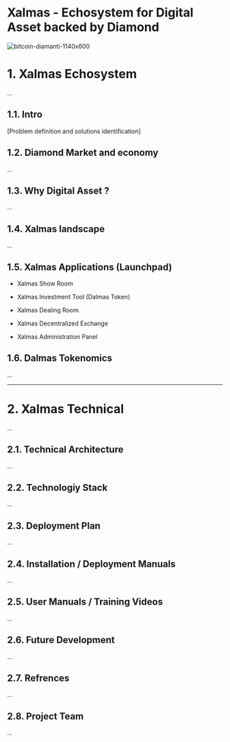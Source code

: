 # Xalmas - Echosystem for Digital Asset backed by Diamond 

![bitcoin-diamanti-1140x600](https://user-images.githubusercontent.com/105663954/200082085-6e1ba619-aa66-4367-afa7-ae501e2cc842.jpg)

# 1. Xalmas Echosystem
 ...

## 1.1. Intro 
[Problem definition and solutions identification]

## 1.2. Diamond Market and economy 
 ...

## 1.3. Why Digital Asset ?
 ...

## 1.4. Xalmas landscape
 ...

## 1.5. Xalmas Applications (Launchpad)

- Xalmas Show Room

- Xalmas Investment Tool (Dalmas Token)

- Xalmas Dealing Room 

- Xalmas Decentralized Exchange 

- Xalmas Administration Panel 

## 1.6. Dalmas Tokenomics
 ...

---

# 2. Xalmas Technical 
 ...

## 2.1. Technical Architecture 
 ...

## 2.2. Technologiy Stack 
 ...

## 2.3. Deployment Plan 
 ...

## 2.4. Installation / Deployment Manuals 
 ...

## 2.5. User Manuals / Training Videos 
 ...

## 2.6. Future Development 
 ...

## 2.7. Refrences
 ...

## 2.8. Project Team 
 ...
 
